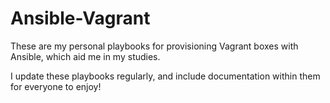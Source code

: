 
# Ansible-Vagrant

These are my personal playbooks for provisioning Vagrant boxes with Ansible, which aid me in my studies.

I update these playbooks regularly, and include documentation within them for everyone to enjoy!

